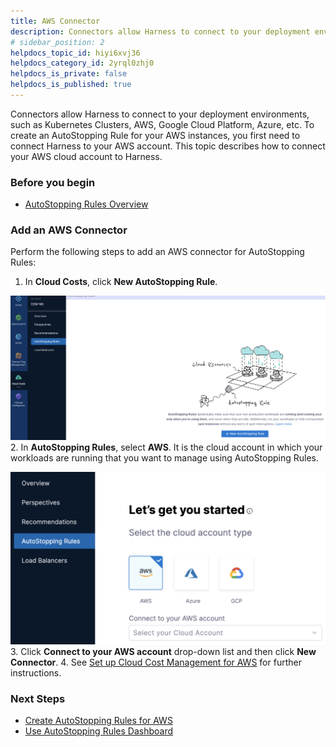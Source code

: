 ```yaml
---
title: AWS Connector 
description: Connectors allow Harness to connect to your deployment environments, such as Kubernetes Clusters, AWS, Google Cloud Platform, Azure, etc. This topic describes how to link your AWS cloud account to Harness.
# sidebar_position: 2
helpdocs_topic_id: hiyi6xvj36
helpdocs_category_id: 2yrql0zhj0
helpdocs_is_private: false
helpdocs_is_published: true
---
```


Connectors allow Harness to connect to your deployment environments, such as Kubernetes Clusters, AWS, Google Cloud Platform, Azure, etc. To create an AutoStopping Rule for your AWS instances, you first need to connect Harness to your AWS account. This topic describes how to connect your AWS cloud account to Harness.

### Before you begin

* [AutoStopping Rules Overview](1-auto-stopping-rules.md)

### Add an AWS Connector

Perform the following steps to add an AWS connector for AutoStopping Rules:

1. In **Cloud Costs**, click **New AutoStopping Rule**.

  ![](./static/connect-to-an-aws-connector-00.png)
2. In **AutoStopping Rules**, select **AWS**. It is the cloud account in which your workloads are running that you want to manage using AutoStopping Rules.

  ![](./static/connect-to-an-aws-connector-01.png)
3. Click **Connect to your AWS account** drop-down list and then click **New Connector**.
4. See [Set up Cloud Cost Management for AWS](../../../2-getting-started-ccm/4-set-up-cloud-cost-management/set-up-cost-visibility-for-aws.md) for further instructions.

### Next Steps

* [Create AutoStopping Rules for AWS](../4-create-auto-stopping-rules/create-autostopping-rules-aws.md)
* [Use AutoStopping Rules Dashboard](../4-create-auto-stopping-rules/autostopping-dashboard.md)

